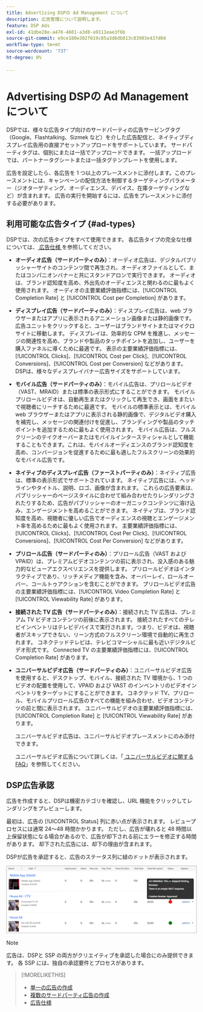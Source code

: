 ```yaml
---
title: Advertising DSPの Ad Management について
description: 広告管理について説明します。
feature: DSP Ads
exl-id: 41dbe28e-a476-4601-a3d8-a9111eae3f6b
source-git-commit: e9ce180e302f619c85a3d6db813c83903e437d04
workflow-type: tm+mt
source-wordcount: '737'
ht-degree: 0%

---
```


# Advertising DSPの Ad Management について

<!-- add "The Ads View (Dashboard?)" section -->

DSPでは、様々な広告タイプ向けのサードパーティの広告サービングタグ（Google、Flashtalking、Sizmek など）を介した広告配信と、ネイティブディスプレイ広告用の直接アセットアップロードをサポートしています。 サードパーティタグは、個別にまたは一括でアップロードできます。 一括アップロードでは、パートナータグシートまたは一括タグテンプレートを使用します。

<!-- The bulk upload feature requires you to either a) upload DoubleClick and Flashtalking tag sheets or b) download a template, input your tags into the template, and then re-upload the template. -->
<!-- need a list of all supported third-party ad servers; see file in future-tbd folder -->

広告を設定したら、各広告を 1 つ以上のプレースメントに添付します。このプレースメントには、キャンペーンの配信方法を制御するターゲティングパラメーター（ジオターゲティング、オーディエンス、デバイス、在庫ターゲティングなど）が含まれます。 広告の実行を開始するには、広告をプレースメントに添付する必要があります。

## 利用可能な広告タイプ {#ad-types}

DSPでは、次の広告タイプをすべて使用できます。 各広告タイプの完全な仕様については、[ 広告仕様 ](ad-specs.md) を参照してください。

* **オーディオ広告（サードパーティのみ）**：オーディオ広告は、デジタルパブリッシャーサイトのコンテンツ間で再生され、オーディオファイルとして、またはコンパニオンバナーと共にスタンドアロンで実行できます。 オーディオは、ブランド認知度を高め、外出先のオーディエンスと関わるのに最もよく使用されます。 オーディオの主要業績評価指標には、[!UICONTROL Completion Rate] と [!UICONTROL Cost per Completion] があります。

* **ディスプレイ広告（サードパーティのみ）**：ディスプレイ広告は、web ブラウザーまたはアプリに表示されるアニメーション画像または静的画像です。 広告ユニットをクリックすると、ユーザーはブランドサイトまたはマイクロサイトに移動します。 ディスプレイは、効率的な CPM を推進し、メッセージの関連性を高め、ブランドや製品のタッチポイントを追加し、ユーザーを購入ファネルに導くために最適です。 表示の主要業績評価指標には、[!UICONTROL Clicks]、[!UICONTROL Cost per Click]、[!UICONTROL Conversions]、[!UICONTROL Cost per Conversion] などがあります。 DSPは、様々なディスプレイバナー広告サイズをサポートしています。

* **モバイル広告（サードパーティのみ）**：モバイル広告は、プリロールビデオ（VAST、MRAID）または標準の表示形式にすることができます。 モバイルプリロールビデオは、自動再生またはクリックして再生でき、画面をまたいで視聴者にリーチするために最適です。 モバイルの標準表示とは、モバイル web ブラウザーまたはアプリに表示される静的画像で、デジタルビデオ購入を補完し、メッセージの関連付けを促進し、ブランディングや製品のタッチポイントを追加するために最もよく使用されます。 モバイル広告は、フルスクリーンのテイクオーバーまたはモバイルインタースティシャルとして機能することもできます。これは、モバイルオーディエンスのブランド認知度を高め、コンバージョンを促進するために最も適したフルスクリーンの効果的なモバイル広告です。

* **ネイティブのディスプレイ広告（ファーストパーティのみ）**：ネイティブ広告は、標準の表示形式でサポートされています。 ネイティブ広告には、ヘッドラインやタイトル、説明、ロゴ、画像が含まれます。 これらの広告要素は、パブリッシャーのページスタイルに合わせて組み合わせたりレンダリングされたりするため、広告がパブリッシャーのオーガニックコンテンツに溶け込み、エンゲージメントを高めることができます。 ネイティブは、ブランド認知度を高め、視聴者に優しい広告でオーディエンスの視聴とエンゲージメント率を高めるために最もよく使用されます。 主要業績評価指標には、[!UICONTROL Clicks]、[!UICONTROL Cost Per Click]、[!UICONTROL Conversions]、[!UICONTROL Cost Per Conversion] などがあります。

* **プリロール広告（サードパーティのみ）**：プリロール広告（VAST および VPAID）は、プレミアムビデオコンテンツの前に表示され、没入感のある魅力的なビューアエクスペリエンスを提供します。 プリロールビデオはインタラクティブであり、リッチメディア機能を含み、オーバーレイ、ロールオーバー、コールトゥアクションを含むことができます。 プリロールビデオ広告の主要業績評価指標には、[!UICONTROL Video Completion Rate] と [!UICONTROL Viewability Rate] があります。

* **接続された TV 広告（サードパーティのみ）**：接続された TV 広告は、プレミアム TV ビデオコンテンツの前後に表示されます。 接続されたすべてのテレビインベントリはテレビデバイスで実行されます。つまり、ビデオは、視聴者がスキップできない、リーン方式のフルスクリーン環境で自動的に再生されます。 コネクテッドテレビは、テレビコマーシャルに最も近いデジタルビデオ形式です。 Connected TV の主要業績評価指標には、[!UICONTROL Completion Rate] があります。

* **ユニバーサルビデオ広告（サードパーティのみ）**：ユニバーサルビデオ広告を使用すると、デスクトップ、モバイル、接続された TV 環境から、1 つのビデオの配置を使用して、VPAID および VAST のインベントリのビデオインベントリをターゲットにすることができます。 コネクテッド TV、プリロール、モバイルプリロール広告のすべての機能を組み合わせ、ビデオコンテンツの前と間に表示されます。 ユニバーサルビデオの主要業績評価指標には、[!UICONTROL Completion Rate] と [!UICONTROL Viewability Rate] があります。

  ユニバーサルビデオ広告は、ユニバーサルビデオプレースメントにのみ添付できます。

  ユニバーサルビデオ広告について詳しくは、「[ ユニバーサルビデオに関する FAQ](/help/dsp/campaign-management/faq-universal-video.md)」を参照してください。

## DSP広告承認

広告を作成すると、DSPは機密カテゴリを確認し、URL 機能をクリックしてレンダリングをプレビューします。

最初は、広告の [!UICONTROL Status] 列に赤い点が表示されます。 レビュープロセスには通常 24～48 時間かかります。 ただし、広告が壊れると 48 時間以上保留状態になる場合があるので、広告が却下される前にエラーを修正する時間があります。 却下された広告には、却下の理由が含まれます。

DSPが広告を承認すると、広告のステータス列に緑のドットが表示されます。

![[!UICONTROL Status] 列内の承認インジケーター ](/help/dsp/assets/ad-approval-status.png)

>[!NOTE]
>
>広告は、DSPと SSP の両方がクリエイティブを承認した場合にのみ提供できます。 各 SSP には、独自の承認要件とプロセスがあります。

>[!MORELIKETHIS]
>
>* [ 単一の広告の作成 ](ad-create.md)
>* [ 複数のサードパーティ広告の作成 ](ad-create-multiple.md)
>* [ 広告仕様 ](ad-specs.md)
